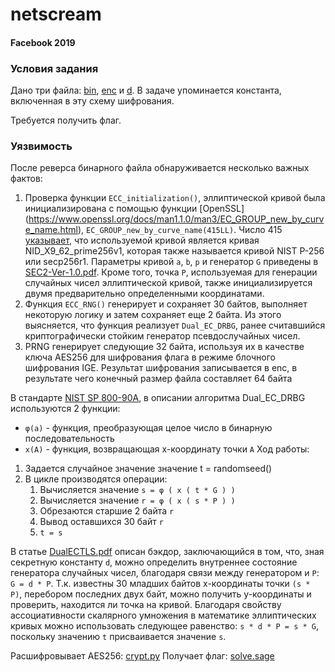 # netscream 

#### Facebook 2019

### Условия задания

Дано три файла: [bin](bin), [enc](enc) и [d](d). В задаче упоминается константа, включенная в эту схему шифрования.
 
Требуется получить флаг.

### Уязвимость

После реверса бинарного файла обнаруживается несколько важных фактов:
1.	Проверка функции `ECC_initialization()`, эллиптической кривой была инициализирована с помощью функции [OpenSSL]
(https://www.openssl.org/docs/man1.1.0/man3/EC_GROUP_new_by_curve_name.html),
`EC_GROUP_new_by_curve_name(415LL)`. Число 415 [указывает](http://wooya.me/tldextract-rs/src/openssl_sys/lib.rs.html#318), что используемой кривой является кривая NID_X9_62_prime256v1,
 которая также называется кривой NIST P-256 или secp256r1. Параметры кривой `a`, `b`, `p` и генератор `G` приведены в [SEC2-Ver-1.0.pdf](SEC2-Ver-1.0.pdf).
 Кроме того, точка `P`, используемая для генерации случайных чисел эллиптической кривой, также инициализируется двумя 
 предварительно определенными координатами.
2.	Функция `ECC_RNG()` генерирует и сохраняет 30 байтов, выполняет некоторую логику и затем сохраняет 
еще 2 байта. Из этого выясняется, что функция реализует `Dual_EC_DRBG`,  ранее считавшийся криптографически 
стойким генератор псевдослучайных чисел. 
3.	PRNG генерирует следующие 32 байта, используя их в качестве ключа AES256 для шифрования флага в
 режиме блочного шифрования IGE. Результат шифрования записывается в enc, в результате чего конечный размер файла составляет 64 байта
 
В стандарте [NIST SP 800-90A](nistspecialpublication800-90r.pdf), в описании алгоритма Dual_EC_DRBG используются 2 функции: 
- 	`φ(a)` - функция, преобразующая целое число в бинарную последовательность
- 	`x(A)` - функция, возвращающая x-координату точки `A`
Ход работы:
1. Задается случайное значение значение t = randomseed()
2. В цикле производятся операции:
	1.	Вычисляется значение `s = φ ( x ( t * G ) )`
	2.	Вычисляется значение `r = φ ( x ( s * P ) )`
	3.	Обрезаются старшие 2 байта `r`
	4.	Вывод оставшихся 30 байт `r`
	5.	`t = s`

В статье [DualECTLS.pdf](DualECTLS.pdf) описан бэкдор, заключающийся в том, что, зная секретную константу `d`,
 можно определить внутреннее состояние генератора случайных чисел, благодаря связи между генератором и `P`: `G = d * P`.
Т.к. известны 30 младших байтов x-координаты точки `(s * P)`, перебором последних двух байт, можно получить 
y-координаты и проверить, находится ли точка на кривой.  Благодаря свойству ассоциативности скалярного умножения 
в математике эллиптических кривых можно использовать следующее равенство: `s * d * P = s * G`, поскольку значению `t` присваивается значение `s`.

Расшифровывает AES256: [crypt.py](crypt.py)
Получает флаг: [solve.sage](solve.sage)
